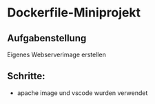 # Dockerfile-Miniprojekt
## Aufgabenstellung
Eigenes Webserverimage erstellen

## Schritte:
* apache image und vscode wurden verwendet


